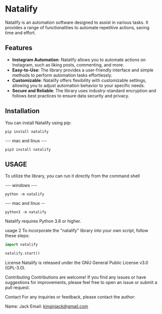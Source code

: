 # Natalify

Natalify is an automation software designed to assist in various tasks. It provides a range of functionalities to automate repetitive actions, saving time and effort.

## Features

- **Instagram Automation**: Natalify allows you to automate actions on Instagram, such as liking posts, commenting, and more.
- **Easy-to-Use**: The library provides a user-friendly interface and simple methods to perform automation tasks effortlessly.
- **Customizable**: Natalify offers flexibility with customizable settings, allowing you to adjust automation behavior to your specific needs.
- **Secure and Reliable**: The library uses industry-standard encryption and follows best practices to ensure data security and privacy.

## Installation

You can install Natalify using pip:

```shell
pip install natalify
```
--- mac and linux ---
```shell
pip3 install natalify
```

## USAGE

To utilize the library, you can run it directly from the command shell

 --- windows ---
```shell
python -m natalify 
```

--- mac and linux --

```shell
python3 -m natalify 
```

Natalify requires Python 3.8 or higher.

usage 2
To incorporate the "natalify" library into your own script, follow these steps:


```python
import natalify

natalify.start()

```

License
Natalify is released under the GNU General Public License v3.0 (GPL-3.0).

Contributing
Contributions are welcome! If you find any issues or have suggestions for improvements, please feel free to open an issue or submit a pull request.

Contact
For any inquiries or feedback, please contact the author:

Name: Jack
Email: kinginjack@gmail.com